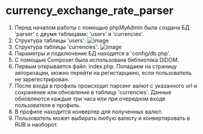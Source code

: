 # currency_exchange_rate_parser

1. Перед началом работы с помощью phpMyAdmin была создана БД 'parser' с двумя таблицами: 'users' и 'currencies'.
2. Структура таблицы 'users': ![image](https://github.com/marselhafizov16/currency_exchange_rate_parser/assets/96418194/448eb3e0-ea27-4cc8-becf-68a51f8761c3)
3. Структура таблицы 'currencies': ![image](https://github.com/marselhafizov16/currency_exchange_rate_parser/assets/96418194/51bd0b2a-c9a8-4dfb-af19-8f9cae974b8a)
4. Параметры и подключение БД находятся в 'config/db.php'.
5. С помощью Composer была использована библиотека DiDOM.
6. Первым открывается файл: index.php. Попадаем на страницу авторизации, можно перейти на регистарциию, если пользователь не зарегестрирован.
7. После входа в профиль происходит парсинг валют с указанного url и сохранение или обновление в таблицу 'currencies'. Данные обновляются каждые три часа или при очередном входе пользователя в профиль.
8. В профиле находится конвертер для полученных валют.
9. Пользователь может выбирать любую валюту и конвертировать в RUB и наоборот.
